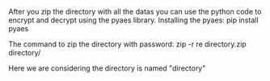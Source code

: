 After you zip the directory with all the datas you can use the python code to encrypt and decrypt using the pyaes library.
Installing the pyaes: 
  pip install pyaes

The command to zip the directory with password:
  zip -r re directory.zip directory/

Here we are considering the directory is named "directory"
